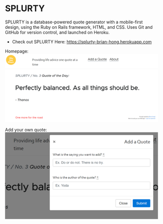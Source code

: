 # SPLURTY

SPLURTY is a database-powered quote generator with a mobile-first design, using the Ruby on Rails framework, HTML, and CSS. Uses Git and GitHub for version control, and launched on Heroku.

- Check out SPLURTY Here: https://splurty-brian-hong.herokuapp.com

Homepage:
![splurty_home](https://github.com/brihong/splurty/blob/master/app/assets/images/Splurty_Homepage.PNG)

Add your own quote:
![splurty_add_quote](https://github.com/brihong/splurty/blob/master/app/assets/images/Splurty_Add_Quote.PNG)






 
